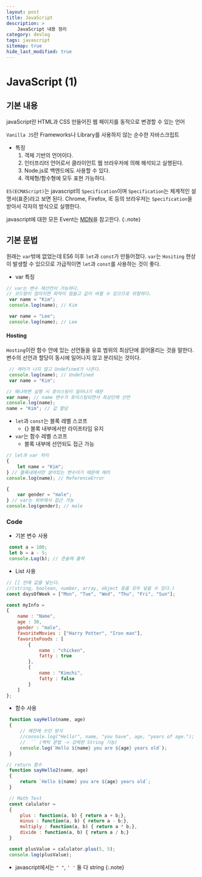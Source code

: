 ```yaml
---
layout: post
title: JavaScript
description: >
    JavaScript 내용 정리
category: devlog
tags: javascript
sitemap: true
hide_last_modified: true
---
```


# JavaScript (1)

## 기본 내용

javaScript란 HTML과 CSS 만들어진 웹 페이지를 동적으로 변경할 수 있는 언어

`Vanilla JS`란 Frameworks나 Library를 사용하지 않는 순수한 자바스크립트 

- 특징
    1. 객체 기반의 언어이다.
    2. 인터프리터 언어로서 클라이언트 웹 브라우저에 의해 해석되고 실행된다.
    3. Node.js로 백엔드에도 사용할 수 있다.
    4. 객체형/함수형에 모두 표현 가능하다.

`ES(ECMAScript)`는 javascript의 `Specification`이며 `Specification`는 체계적인 설명서(표준)라고 보면 된다. Chrome, Firefox, IE 등의 브라우저는 `Specification`을 받아서 각자의 방식으로 실행한다.

javascript에 대한 모든 Event는 [MDN](https://developer.mozilla.org/ko/docs/Web/Events)을 참고한다.
{:.note}

## 기본 문법

원래는 `var`밖에 없었는데 ES6 이후 `let`과 `const`가  만들어졌다.
`var`는 `Hositing` 현상이 발생할 수 있으므로 가급적이면 `let`과 `const`를 사용하는 것이 좋다.

- var 특징

~~~js
// var는 변수 재선언이 가능하다.
// 코드량이 많아지면 파악이 힘들고 값이 바뀔 수 있으므로 위험하다.
 var name = "Kim";
 console.log(name); // Kim

 var name = "Lee";
 console.log(name); // Lee
~~~


#### Hosting
`Hosting`이란 함수 안에 있는 선언들을 유효 범위의 최상단에 끌어올리는 것을 말한다.
변수의 선언과 할당이 동시에 일어나지 않고 분리되는 것이다.


~~~js
 // 에러가 나지 않고 Undefined가 나온다.
 console.log(name); // Undefined
 var name = "Kim";

// 왜냐하면 실행 시 호이스팅이 일어나기 때문
var name; // name 변수가 호이스팅되면서 최상단에 선언
console.log(name);
name = "Kim"; // 값 할당
~~~

- `let`과 `const`는 블록 레벨 스코프
    - {} 블록 내부에서만 라이프타임 유지
- `var`는 함수 레벨 스코프
    - 블록 내부에 선언되도 접근 가능

~~~js
// let과 var 차이
{
    let name = "Kim";
} // 블록내에서만 살아있는 변수이기 때문에 에러
console.log(name); // ReferenceError

{
    var gender = "male";
} // var는 외부에서 접근 가능
console.log(gender); // male

~~~

### Code

- 기본 변수 사용

~~~js
 const a = 100;
 let b = a - 5;
 console.Log(b); // 콘솔에 출력
~~~

- List 사용

~~~js
// [] 안에 값을 넣는다. 
//(string, boolean, number, array, object 등을 모두 넣을 수 있다.)
const daysOfWeek = ["Mon", "Tue", "Wed", "Thu", "Fri", "Sun"];

const myInfo = 
{
    name : "Name",
    age : 30,
    gender : "male",
    favoriteMovies : ["Harry Potter", "Iron man"],
    favoriteFoods : [
        {
            name : "chicken",
            fatty : true
        },
        {
            name : "Kimchi",
            fatty : false
        }
    ]
};
~~~

- 함수 사용

~~~js
 function sayHello(name, age)
 {
     // 예전에 쓰던 방식
     //console.log("Hello!", name, "you have", age, "years of age.");
     //  `` (백틱 문법 -> 강력한 String 기능)
     console.log(`Hello ${name} you are ${age} years old`);
 }

// return 함수
 function sayHello2(name, age)
 {
     return `Hello ${name} you are ${age} years old`;
 }

 // Math Test
 const calulator = 
 {
     plus : function(a, b) { return a + b;},
     minus : function(a, b) { return a - b;},
     multiply : function(a, b) { return a * b;},
     divide : function(a, b) { return a / b;}
 }

 const plusValue = calulator.plus(5, 5);
 console.log(plusValue);
~~~

- javascript에서는 `" "`, `' '` 둘 다 string
{:.note}
